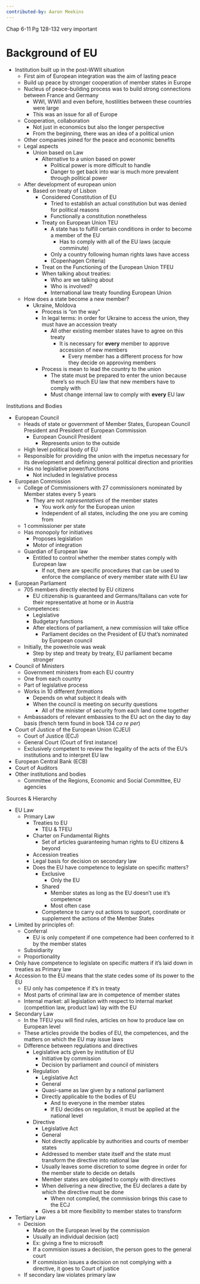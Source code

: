 ```yaml
---
contributed-by: Aaron Meekins
---
```

Chap 6-11
Pg 128-132 very important
# Background of EU
- Institution built up in the post-WWII situation
    - First aim of European integration was the aim of lasting peace
    - Build up peace by stronger cooperation of member states in Europe
    - Nucleus of peace-building process was to build strong connections between France and Germany
        - WWI, WWII and even before, hostilities between these countries were large
        - This was an issue for all of Europe
    - Cooperation, collaboration
        - Not just in economics but also the longer perspective
        - From the beginning, there was an idea of a political union
    - Other companies joined for the peace and economic benefits
    - Legal aspects
        - Union based on Law
            - Alternative to a union based on power
                - Political power is more difficult to handle
                - Danger to get back into war is much more prevalent through political power
    - After development of european union
        - Based on treaty of Lisbon
            - Considered Constitution of EU
                - Tried to establish an actual constitution but was denied for political reasons
                - Functionally a constitution nonetheless
            - Treaty on European Union TEU
                - A state has to fulfill certain conditions in order to become a member of the EU
                    - Has to comply with all of the EU laws (acquie comminute)
                - Only a country following human rights laws have access
                - (Copenhagen Criteria)
            - Treat on the Functioning of the European Union TFEU
            - When talking about treaties:
                - Who are we talking about
                - Who is involved?
                - International law treaty founding European Union
    - How does a state become a new member?
        - Ukraine, Moldova
            - Process is “on the way”
            - In legal terms: in order for Ukraine to access the union, they must have an accession treaty
                - All other existing member states have to agree on this treaty
                    - It is necessary for **every** member to approve accession of new members
                        - Every member has a different process for how they decide on approving members
            - Process is mean to lead the country to the union
                - The state must be prepared to enter the union because there’s so much EU law that new members have to comply with
                - Must change internal law to comply with **every** EU law

Institutions and Bodies
- European Council
    - Heads of state or government of Member States, European Council President and President of European Commission
        - European Council President
            - Represents union to the outside
    - High level political body of EU
    - Responsible for providing the union with the impetus necessary for its development and defining general political direction and priorities
    - Has no legislative power/functions
        - Not included in legislative process
- European Commission
    - College of Commissioners with 27 commissioners nominated by Member states every 5 years
        - They are not *representatives* of the member states
            - You work *only* for the European union
            - Independent of all states, including the one you are coming from
    - 1 commissioner per state
    - Has monopoly for initiatives
        - Proposes legislation
        - Motor of integration
    - Guardian of European law
        - Entitled to control whether the member states comply with European law
            - If not, there are specific procedures that can be used to enforce the compliance of every member state with EU law
- European Parliament
    - 705 members directly elected by EU citizens
        - EU citizenship is guaranteed and Germans/Italians can vote for their representative at home or in Austria
    - Competences:
        - Legislative
        - Budgetary functions
        - After elections of parliament, a new commission will take office
            - Parliament decides on the President of EU that’s nominated by European council
    - Initially, the power/role was weak
        - Step by step and treaty by treaty, EU parliament became stronger
- Council of Ministers
    - Government ministers from each EU country
    - One from each country
    - Part of legislative process
    - Works in 10 different *formations*
        - Depends on what subject it deals with
        - When the council is meeting on security questions
            - All of the minister of security from each land come together
    - Ambassadors of relevant embassies to the EU act on the day to day basis (french term found in book 134 *co re per*)
- Court of Justice of the European Union (CJEU)
    - Court of Justice (ECJ)
    - General Court (Court of first instance)
    - Exclusively competent to review the legality of the acts of the EU’s institutions and to interpret EU law
- European Central Bank (ECB)
- Court of Auditors
- Other institutions and bodies
    - Committee of the Regions, Economic and Social Committee, EU agencies

Sources & Hierarchy
- EU Law
    - Primary Law
        - Treaties to EU
            - TEU & TFEU
        - Charter on Fundamental Rights
            - Set of articles guaranteeing human rights to EU citizens & beyond
        - Accession treaties
        - Legal basis for decision on secondary law
        - Does the EU have competence to legislate on specific matters?
            - Exclusive
                - Only the EU
            - Shared
                - Member states as long as the EU doesn’t use it’s competence
                - Most often case
            - Competence to carry out actions to support, coordinate or supplement the actions of the Member States
- Limited by principles of:
    - Conferral
        - EU is only competent if one competence had been conferred to it by the member states
    - Subsidiarity
    - Proportionality
- Only have competence to legislate on specific matters if it’s laid down in treaties as Primary law
- Accession to the EU means that the state cedes some of its power to the EU
    - EU only has competence if it’s in treaty
    - Most parts of criminal law are in competence of member states
    - Internal market: all legislation with respect to internal market (competition law, product law) lay with the EU
- Secondary Law
    - In the TFEU you will find rules, articles on how to produce law on European level
    - These articles provide the bodies of EU, the competences, and the matters on which the EU may issue laws
    - Difference between regulations and directives
        - Legislative acts given by institution of EU
            - Initiative by commission
            - Decision by parliament and council of ministers
        - Regulation
            - Legislative Act
            - General
            - Quasi-same as law given by a national parliament
            - Directly applicable to the bodies of EU
                - And to everyone in the member states
                - If EU decides on regulation, it must be applied at the national level
        - Directive
            - Legislative Act
            - General
            - Not directly applicable by authorities and courts of member states
            - Addressed to member state itself and the state must transform the directive into national law
            - Usually leaves some discretion to some degree in order for the member state to decide on details
            - Member states are obligated to comply with directives
            - When delivering a new directive, the EU declares a date by which the directive must be done
                - When not complied, the commission brings this case to the ECJ
            - Gives a bit more flexibility to member states to transform
- Tertiary Law
    - Decision
        - Made on the European level by the commission
        - Usually an individual decision (act)
        - Ex: giving a fine to microsoft
        - If a commision issues a decision, the person goes to the general court
        - If commission issues a decision on not complying with a directive, it goes to Court of justice
    - If secondary law violates primary law
